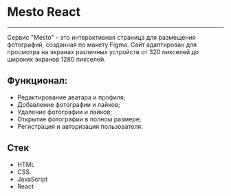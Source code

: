 # Mesto React
---

Сервис "Mesto" - это  интерактивная страница для размещения фотографий, созданная по макету Figma. Сайт адаптирован для просмотра на экранах различных устройств от 320 пикселей до широких экранов 1280 пикселей.

## Функционал:
- Редактирование аватара и профиля;
- Добавление фотографии и лайков;
- Удаление фотографии и лайков;
- Открытие фотографии в полном размере;
- Регистрация и авторизация пользователя.

## Стек
* HTML
* CSS
* JavaScript
* React




